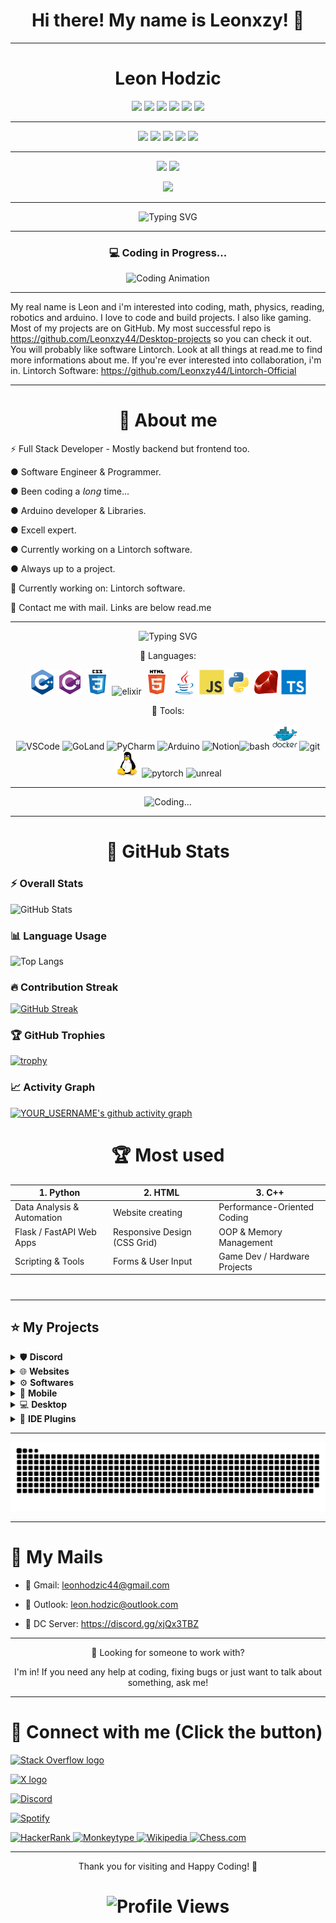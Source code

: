 <h1 align="center">Hi there! My name is Leonxzy! 👋 </h1>

---
<h1 align="center">Leon Hodzic</h1>

<p align="center">
  <a href="https://youtube.com/"><img src="https://img.shields.io/badge/YouTube-000?style=for-the-badge&logo=youtube&logoColor=00bfff" /></a>
  <a href="https://linkedin.com/"><img src="https://img.shields.io/badge/LinkedIn-000?style=for-the-badge&logo=linkedin&logoColor=00bfff" /></a>
  <a href="https://x.com/"><img src="https://img.shields.io/badge/X-000?style=for-the-badge&logo=x&logoColor=00bfff" /></a>
  <a href="https://discord.com/"><img src="https://img.shields.io/badge/Discord-000?style=for-the-badge&logo=discord&logoColor=00bfff" /></a>
  <a href="https://dev.to/"><img src="https://img.shields.io/badge/DEV.to-000?style=for-the-badge&logo=devdotto&logoColor=00bfff" /></a>
  <a href="https://ko-fi.com/"><img src="https://img.shields.io/badge/Ko--fi-000?style=for-the-badge&logo=kofi&logoColor=00bfff" /></a>
</p>

---

<p align="center">
  <img src="https://img.shields.io/badge/Subscribe-8.4K-00bfff?style=for-the-badge&logo=youtube&logoColor=white" />
  <img src="https://img.shields.io/badge/Views-766K-00bfff?style=for-the-badge&logo=eye&logoColor=white" />
  <img src="https://img.shields.io/badge/Stars-17K-00bfff?style=for-the-badge&logo=github&logoColor=white" />
  <img src="https://img.shields.io/badge/Follow-8-00bfff?style=for-the-badge&logo=github&logoColor=white" />
  <img src="https://img.shields.io/badge/Visitors-189K-00bfff?style=for-the-badge&logo=githubsponsors&logoColor=white" />
</p>

---

<p align="center">
  <img src="https://raw.githubusercontent.com/abhisheknaiidu/abhisheknaiidu/master/code.gif" width="200" />
  <img src="https://github.githubassets.com/images/modules/profile/profile-first-repo.svg" width="200" />
</p>

<p align="center">
  <img src="https://img.shields.io/badge/GitHub%20Star-00bfff?style=for-the-badge&logo=github&logoColor=white" />
</p>

---


<p align="center">
  <img src="https://readme-typing-svg.herokuapp.com?font=Fira+Code&size=25&pause=1000&color=1E90FF&center=true&vCenter=true&width=500&lines=%E2%80%8BSoftware+Developer+%7C+Programmer;%E2%80%8BOpen+Source+Enthusiast;%E2%80%8BTech+Explorer+%7C+Robotics" alt="Typing SVG" />
</p>

---

<div align="center">

### 💻 Coding in Progress...

![Coding Animation](https://media.giphy.com/media/qgQUggAC3Pfv687qPC/giphy.gif)

</div>


---


  


</p>

My real name is Leon and i'm interested into coding, math, physics, reading, robotics and arduino. I love to code and build projects. I also like gaming. Most of my projects are on GitHub. My most successful repo is https://github.com/Leonxzy44/Desktop-projects so you can check it out. You will probably like software Lintorch. Look at all things at read.me to find more informations about me. If you're ever interested into collaboration, i'm in. Lintorch Software: https://github.com/Leonxzy44/Lintorch-Official

---
<h1 align="center">💫 About me </h1>

<p align="center">

⚡ Full Stack Developer - Mostly backend but frontend too.

● Software Engineer & Programmer.

● Been coding a 𝘭𝘰𝘯𝘨 time...

● Arduino developer & Libraries.

● Excell expert.

● Currently working on a Lintorch software.

● Always up to a project.

🌱 Currently working on: Lintorch software.

📧 Contact me with mail. Links are below read.me

</p>

---



<p align="center">
  <img src="https://readme-typing-svg.herokuapp.com?font=Fira+Code&size=25&pause=1000&color=FFA500&center=true&vCenter=true&width=500&lines=Can't+start+coding+without+coffee;Mostly+coding+in+Python;Preferring+Backend;Coding+every+day" alt="Typing SVG" />
</p>



<p align="center">
  🧠 Languages:
<p align="center"> <a  target="_blank" rel="noreferrer"> <img src="https://raw.githubusercontent.com/devicons/devicon/master/icons/cplusplus/cplusplus-original.svg" alt="cplusplus" width="40" height="40"/> </a> <a  target="_blank" rel="noreferrer"> <img src="https://raw.githubusercontent.com/devicons/devicon/master/icons/csharp/csharp-original.svg" alt="csharp" width="40" height="40"/> </a> <a target="_blank" rel="noreferrer"> <img src="https://raw.githubusercontent.com/devicons/devicon/master/icons/css3/css3-original-wordmark.svg" alt="css3" width="40" height="40"/> </a> <a target="_blank" rel="noreferrer"> <img src="https://www.vectorlogo.zone/logos/elixir-lang/elixir-lang-icon.svg" alt="elixir" width="40" height="40"/> </a> <a target="_blank" rel="noreferrer"> <img src="https://raw.githubusercontent.com/devicons/devicon/master/icons/html5/html5-original-wordmark.svg" alt="html5" width="40" height="40"/> </a> <a target="_blank" rel="noreferrer"> <img src="https://raw.githubusercontent.com/devicons/devicon/master/icons/java/java-original.svg" alt="java" width="40" height="40"/> </a> <a target="_blank" rel="noreferrer"> <img src="https://raw.githubusercontent.com/devicons/devicon/master/icons/javascript/javascript-original.svg" alt="javascript" width="40" height="40"/> </a> <a target="_blank" rel="noreferrer"> <img src="https://raw.githubusercontent.com/devicons/devicon/master/icons/python/python-original.svg" alt="python" width="40" height="40"/> </a> <a target="_blank" rel="noreferrer"> <img src="https://raw.githubusercontent.com/devicons/devicon/master/icons/ruby/ruby-original.svg" alt="ruby" width="40" height="40"/> </a> <a target="_blank" rel="noreferrer"> <img src="https://raw.githubusercontent.com/devicons/devicon/master/icons/typescript/typescript-original.svg" alt="typescript" width="40" height="40"/> </a> </p>



<p align="center">
 📖 Tools:

</p>
<p align="center">
  <img src="https://cdn.jsdelivr.net/gh/devicons/devicon/icons/vscode/vscode-original.svg" alt="VSCode" width="40" height="40"/>
  <img src="https://cdn.jsdelivr.net/gh/devicons/devicon/icons/goland/goland-original.svg" alt="GoLand" width="40" height="40"/>
  <img src="https://cdn.jsdelivr.net/gh/devicons/devicon/icons/pycharm/pycharm-original.svg" alt="PyCharm" width="40" height="40"/>
  <img src="https://cdn.jsdelivr.net/gh/devicons/devicon/icons/arduino/arduino-original.svg" alt="Arduino" width="40" height="40"/>
  <img src="https://cdn.jsdelivr.net/gh/devicons/devicon/icons/notion/notion-original.svg" alt="Notion" width="40" height="40"/



<img src="https://www.vectorlogo.zone/logos/gnu_bash/gnu_bash-icon.svg" alt="bash" width="40" height="40"/> </a> <a target="_blank" rel="noreferrer"> <img src="https://raw.githubusercontent.com/devicons/devicon/master/icons/docker/docker-original-wordmark.svg" alt="docker" width="40" height="40"/> </a> <a  target="_blank" rel="noreferrer"> <img src="https://www.vectorlogo.zone/logos/git-scm/git-scm-icon.svg" alt="git" width="40" height="40"/> </a> <a  target="_blank" rel="noreferrer"> <img src="https://raw.githubusercontent.com/devicons/devicon/master/icons/linux/linux-original.svg" alt="linux" width="40" height="40"/> </a> <a  target="_blank" rel="noreferrer"> <img src="https://www.vectorlogo.zone/logos/pytorch/pytorch-icon.svg" alt="pytorch" width="40" height="40"/> </a> <a target="_blank" rel="noreferrer"> <img src="https://raw.githubusercontent.com/kenangundogan/fontisto/036b7eca71aab1bef8e6a0518f7329f13ed62f6b/icons/svg/brand/unreal-engine.svg" alt="unreal" width="40" height="40"/> </a> </p>

</p>

---
<div align="center">
  
![Coding...](https://media1.tenor.com/m/kxiro8Eecb8AAAAd/coding.gif)

</div>

---
<h1 align="center">🌟 GitHub Stats </h1>


### ⚡ Overall Stats
![GitHub Stats](https://github-readme-stats.vercel.app/api?username=Leonxzy44&show_icons=true&theme=tokyonight&hide_border=true&count_private=true)



### 📊 Language Usage
![Top Langs](https://github-readme-stats.vercel.app/api/top-langs/?username=Leonxzy44&layout=compact&theme=tokyonight&hide_border=true)



### 🔥 Contribution Streak
[![GitHub Streak](https://streak-stats.demolab.com?user=Leonxzy44&theme=tokyonight&hide_border=true)](https://git.io/streak-stats)



### 🏆 GitHub Trophies
[![trophy](https://github-profile-trophy.vercel.app/?username=Leonxzy44&theme=tokyonight&no-frame=true&margin-w=15&margin-h=15)](https://github.com/ryo-ma/github-profile-trophy)



### 📈 Activity Graph
[![YOUR_USERNAME's github activity graph](https://github-readme-activity-graph.vercel.app/graph?username=Leonxzy44&theme=tokyo-night&hide_border=true)](https://github.com/ashutosh00710/github-readme-activity-graph)





<h1 align="center">🏆 Most used </h1

<h1 align="center">

<div align="center">  <table>   <thead>     <tr>       <th>1. <strong>Python</strong></th>       <th>2. <strong>HTML</strong></th>       <th>3. <strong>C++</strong></th>     </tr>   </thead>   <tbody>     <tr>       <td>Data Analysis & Automation</td>       <td>Website creating</td>       <td>Performance-Oriented Coding</td>     </tr>     <tr>       <td>Flask / FastAPI Web Apps</td>       <td>Responsive Design (CSS Grid)</td>       <td>OOP & Memory Management</td>     </tr>     <tr>       <td>Scripting & Tools</td>       <td>Forms & User Input</td>       <td>Game Dev / Hardware Projects</td>     </tr>   </tbody> </table>  </div>

 <h1>

 ---
 ## ⭐ My Projects

<details>
  <summary>🛡️ <b>Discord</b></summary>

  - [**ModBot**](https://github.com/YOUR_USERNAME/modbot) — Powerful moderation bot with slash commands & auto-mod.  
  - [**Musicify**](https://github.com/YOUR_USERNAME/musicify) — Music bot powered by Discord.js & Spotify API.

</details>

<details>
  <summary>🌐 <b>Websites</b></summary>

  - [**Portfolio**](https://github.com/YOUR_USERNAME/portfolio) — Personal portfolio built with Next.js + Tailwind CSS.  
  - [**Blogify**](https://github.com/YOUR_USERNAME/blogify) — Static blog engine using Astro & Markdown.

</details>

<details>
  <summary>⚙️ <b>Softwares</b></summary>

  - [**Lintorch™**](https://github.com/Leonxzy44/Lintorch-Official) — Apps stored in a one software. 
  - [**Lindows AIX™**](https://github.com/Leonxzy44/Desktop-projects/tree/main/Lindows%20AIX%E2%84%A2) — Apps stored in a one software (old version).

</details>

<details>
  <summary>📱 <b>Mobile</b></summary>

  - [**FitTrack**](https://github.com/YOUR_USERNAME/fittrack) — Fitness tracking app built with Flutter.  
  - [**QuickNote**](https://github.com/YOUR_USERNAME/quicknote) — Minimal note app with end-to-end encryption.

</details>

<details>
  <summary>💻 <b>Desktop</b></summary>

  - [**Clippy**](https://github.com/YOUR_USERNAME/clippy) — Privacy-focused clipboard manager with sync & encryption *(Rust)*.  
  - [**Termi**](https://github.com/YOUR_USERNAME/termi) — A modern, customizable terminal emulator built with Electron.

</details>

<details>
  <summary>🧩 <b>IDE Plugins</b></summary>

  - [**Arduino Projects**](https://github.com/Leonxzy44/ArduinoProjects) — Arduino projects library.
  - [**Rusty Helper**](https://github.com/YOUR_USERNAME/rusty-helper) — Rust code snippets & lint hints extension.

</details>

---


<p align="center">
  <img src="https://raw.githubusercontent.com/Platane/snk/output/github-contribution-grid-snake.svg" alt="snake" />
</p>


---





#   📨 My Mails

-  🤝 Gmail:
leonhodzic44@gmail.com

-  📧 Outlook:              leon.hodzic@outlook.com

-  📡 DC Server:  https://discord.gg/xjQx3TBZ


---
<p align="center">
👤 Looking for someone to work with? 
</p>
<p align="center">
I'm in! If you need any help at coding, fixing bugs or just want to talk about something, ask me!

</p>

---

# 🍬 Connect with me (Click the button)





  <!-- Stack Overflow -->
  <a href="https://stackoverflow.com/users/30537744/leonxzy44" target="_blank">
    <img src="https://img.shields.io/badge/Stack_Overflow-F48024?style=for-the-badge&logo=stackoverflow&logoColor=white" alt="Stack Overflow logo"/>
  </a>


  <p align="left">
  <!-- Twitter/X -->
  <a href="https://x.com/LeonxzyDEV" target="_blank">
    <img src="https://img.shields.io/badge/X-000000?style=for-the-badge&logo=twitter&logoColor=white" alt="X logo"/>
  </a>

  <p align="left">
  <!-- Discord -->
  <a href="https://discord.com/channels/@leonxzy_" target="_blank">
    <img src="https://img.shields.io/badge/Discord-5865F2?style=for-the-badge&logo=discord&logoColor=white" alt="Discord"/>
  </a>

  <p align="left">
  <!-- Spotify -->
  <a href="https://open.spotify.com/user/31a5f6q7d6vszhg65tjld37ix5i4" target="_blank">
    <img src="https://img.shields.io/badge/Spotify-1DB954?style=for-the-badge&logo=spotify&logoColor=white" alt="Spotify"/>
  </a>
</p>



<!-- Profile Buttons -->
<p align="left">
  <a href="https://www.hackerrank.com/profile/Leon Hodžić">
    <img alt="HackerRank"
         src="https://img.shields.io/badge/HACKERRANK-2EC866?style=for-the-badge&logo=hackerrank&logoColor=white">
  </a>
  <a href="https://monkeytype.com/profile/Leonxzy">
    <img alt="Monkeytype"
         src="https://img.shields.io/badge/MONKEYTYPE-E2B714?style=for-the-badge&logo=monkeytype&logoColor=black">
  </a>
  <a href="https://en.wikipedia.org/wiki/User:Leon Hodzic">
    <img alt="Wikipedia"
         src="https://img.shields.io/badge/WIKIPEDIA-000000?style=for-the-badge&logo=wikipedia&logoColor=white">
  </a>
  <a href="https://www.chess.com/member/Leonxzy44">
    <img alt="Chess.com"
         src="https://img.shields.io/badge/CHESS.COM-81B64C?style=for-the-badge&logo=chessdotcom&logoColor=white">
  </a>
</p>

---






<p align="center"> Thank you for visiting and Happy Coding! 🌟

<h1 align="center"> 

   ![ Profile Views](https://komarev.com/ghpvc/?username=Leonxzy44&label=VIEWS&color=2f2f2f&style=for-the-badge)

 

   

   

   

  
</h1>


<!---
Leonxzy44/Leonxzy44 is a ✨ special ✨ repository because its `README.md` (this file) appears on your GitHub profile.
You can click the Preview link to take a look at your changes.
--->

